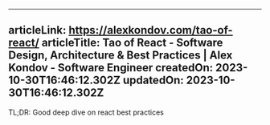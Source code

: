 -----------------------
articleLink: https://alexkondov.com/tao-of-react/
articleTitle: Tao of React - Software Design, Architecture &amp; Best Practices | Alex Kondov - Software Engineer
createdOn: 2023-10-30T16:46:12.302Z
updatedOn: 2023-10-30T16:46:12.302Z
-----------------------

TL;DR: Good deep dive on react best practices